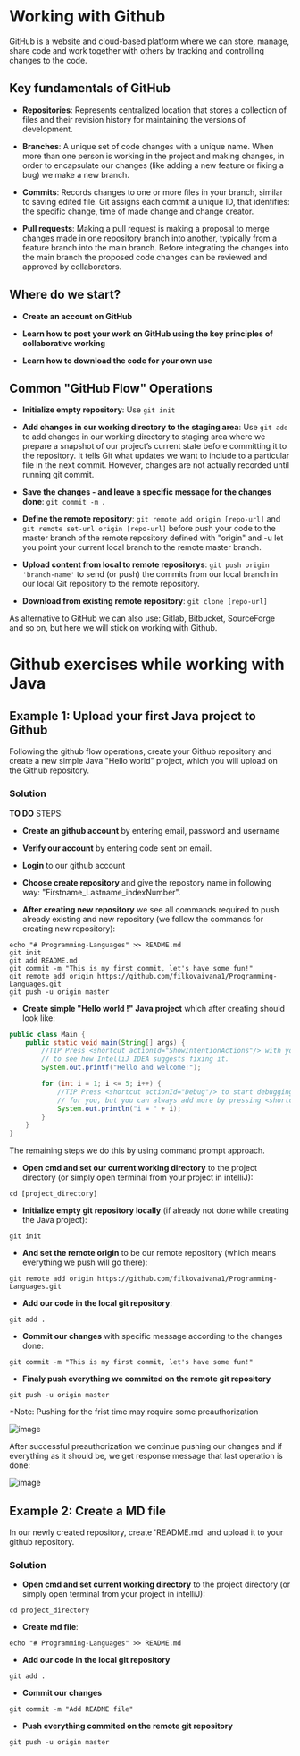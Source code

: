 # Working with Github

GitHub is a website and cloud-based platform where we can store, manage, share code and work together with others by tracking and controlling changes to the code.

## Key fundamentals of GitHub

- **Repositories**: Represents centralized location that stores a collection of files and their revision history for maintaining the versions of development.

- **Branches**: A unique set of code changes with a unique name. When more than one person is working in the project and making changes, in order to encapsulate our changes (like adding a new feature or fixing a bug) we make a new branch.

- **Commits**: Records changes to one or more files in your branch, similar to saving edited file. Git assigns each commit a unique ID, that identifies: the specific change, time of made change and change creator.

- **Pull requests**: Making a pull request is making a proposal to merge changes made in one repository branch into another, typically from a feature branch into the main branch. Before integrating the changes into the main branch the proposed code changes can be reviewed and approved by collaborators.


## Where do we start?

- **Create an account on GitHub**

- **Learn how to post your work on GitHub using the key principles of collaborative working**
  
- **Learn how to download the code for your own use**


## Common "GitHub Flow" Operations

- **Initialize empty repository**: Use `git init`

- **Add changes in our working directory to the staging area**: Use `git add` to add changes in our working directory to staging area where we prepare a snapshot of our project’s current state before committing it to the repository. It tells Git what updates we want to include to a particular file in the next commit. However, changes are not actually recorded until running git commit.

- **Save the changes - and leave a specific message for the changes done**: `git commit -m `.

- **Define the remote repository**: `git remote add origin [repo-url]` and `git remote set-url origin [repo-url]` before push your code to the master branch of the remote repository defined with "origin" and -u let you point your current local branch to the remote master branch.

- **Upload content from local to remote repositorys**: `git push origin 'branch-name'` to send (or push) the commits from our local branch in our local Git repository to the remote repository. 

- **Download from existing remote repository**: `git clone [repo-url]`


As alternative to GitHub we can also use: Gitlab, Bitbucket, SourceForge and so on, but here we will stick on working with Github.


# Github exercises while working with Java

## Example 1: Upload your first Java project to Github

Following the github flow operations, create your Github repository and create a new simple Java "Hello world" project, which you will upload on the Github repository.

### Solution

**TO DO** STEPS:
- **Create an github account** by entering email, password and username

- **Verify our account** by entering code sent on email. 

- **Login** to our github account

- **Choose create repository** and give the repostory name in following way: "Firstname_Lastname_indexNumber".

- **After creating new repository** we see all commands required to push already existing and new repository (we follow the commands for creating new repository):
```
echo "# Programming-Languages" >> README.md
git init
git add README.md
git commit -m "This is my first commit, let's have some fun!"
git remote add origin https://github.com/filkovaivana1/Programming-Languages.git
git push -u origin master
```

- **Create simple "Hello world !" Java project** which after creating should look like:
```java
public class Main {
    public static void main(String[] args) {
        //TIP Press <shortcut actionId="ShowIntentionActions"/> with your caret at the highlighted text
        // to see how IntelliJ IDEA suggests fixing it.
        System.out.printf("Hello and welcome!");

        for (int i = 1; i <= 5; i++) {
            //TIP Press <shortcut actionId="Debug"/> to start debugging your code. We have set one <icon src="AllIcons.Debugger.Db_set_breakpoint"/> breakpoint
            // for you, but you can always add more by pressing <shortcut actionId="ToggleLineBreakpoint"/>.
            System.out.println("i = " + i);
        }
    }
}
```

The remaining steps we do this by using command prompt approach. 
- **Open cmd and set our current working directory** to the project directory (or simply open terminal from your project in intelliJ):
```
cd [project_directory]
``` 

- **Initialize empty git repository locally** (if already not done while creating the Java project):
```
git init
```

- **And set the remote origin** to be our remote repository (which means everything we push will go there):
```
git remote add origin https://github.com/filkovaivana1/Programming-Languages.git
```

- **Add our code in the local git repository**:
```
git add .
```

- **Commit our changes** with specific message according to the changes done:
```
git commit -m "This is my first commit, let's have some fun!"
```

- **Finaly push everything we commited on the remote git repository**
```
git push -u origin master
```

*Note: Pushing for the frist time may require some preauthorization

![image](https://github.com/user-attachments/assets/55ad39c6-239f-49a6-8f86-7fc768d21b86)


After successful preauthorization we continue pushing our changes and if everything as it should be, we get response message that last operation is done:

![image](https://github.com/user-attachments/assets/6a6afcb3-618a-4b89-a97c-d57d28a902fc)


## Example 2: Create a MD file
In our newly created repository, create 'README.md' and upload it to your github repository.

### Solution
- **Open cmd and set current working directory** to the project directory (or simply open terminal from your project in intelliJ):
```
cd project_directory
``` 

- **Create md file**:
```
echo "# Programming-Languages" >> README.md
```

- **Add our code in the local git repository**
```
git add .
```

- **Commit our changes**
```
git commit -m "Add README file"
```

- **Push everything commited on the remote git repository**
```
git push -u origin master

```
